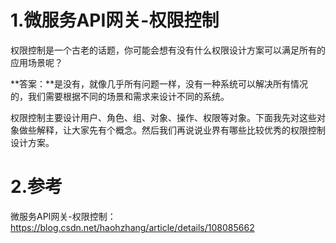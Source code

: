 # 1.微服务API网关-权限控制

权限控制是一个古老的话题，你可能会想有没有什么权限设计方案可以满足所有的应用场景呢？

**答案：**是没有，就像几乎所有问题一样，没有一种系统可以解决所有情况的，我们需要根据不同的场景和需求来设计不同的系统。

权限控制主要设计用户、角色、组、对象、操作、权限等对象。下面我先对这些对象做些解释，让大家先有个概念。然后我们再说说业界有哪些比较优秀的权限控制设计方案。



# 2.参考
微服务API网关-权限控制：https://blog.csdn.net/haohzhang/article/details/108085662